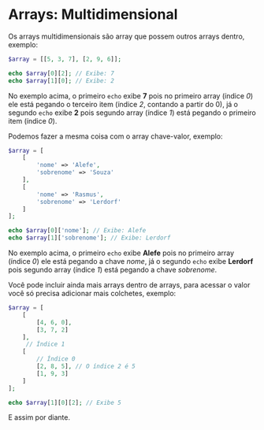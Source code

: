 # Arrays: Multidimensional

Os arrays multidimensionais são array que possem outros arrays dentro, exemplo:

```php
$array = [[5, 3, 7], [2, 9, 6]];

echo $array[0][2]; // Exibe: 7
echo $array[1][0]; // Exibe: 2
```

No exemplo acima, o primeiro `echo` exibe **7** pois no primeiro array (índice _0_) ele está pegando o terceiro item (índice _2_, contando a partir do 0), já o segundo `echo` exibe **2** pois segundo array (índice _1_) está pegando o primeiro item (índice _0_).

Podemos fazer a mesma coisa com o array chave-valor, exemplo:

```php
$array = [
    [
        'nome' => 'Alefe',
        'sobrenome' => 'Souza'
    ],
    [
        'nome' => 'Rasmus',
        'sobrenome' => 'Lerdorf'
    ]
];

echo $array[0]['nome']; // Exibe: Alefe
echo $array[1]['sobrenome']; // Exibe: Lerdorf
```

No exemplo acima, o primeiro `echo` exibe **Alefe** pois no primeiro array (índice _0_) ele está pegando a chave _nome_, já o segundo `echo` exibe **Lerdorf** pois segundo array (índice _1_) está pegando a chave _sobrenome_.

Você pode incluir ainda mais arrays dentro de arrays, para acessar o valor você só precisa adicionar mais colchetes, exemplo:

```php
$array = [
    [
        [4, 6, 0],
        [3, 7, 2]
    ],
     // Índice 1
    [
        // Índice 0
        [2, 8, 5], // O índice 2 é 5
        [1, 9, 3]
    ]
];

echo $array[1][0][2]; // Exibe 5
```

E assim por diante.
